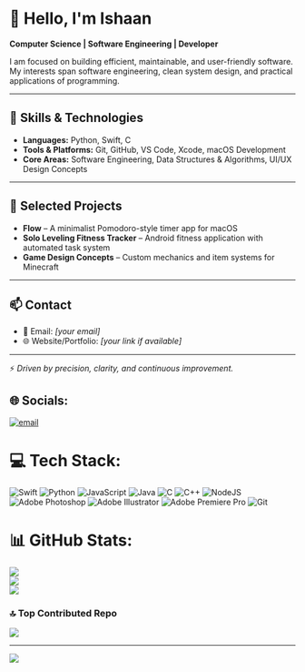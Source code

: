 # 👋 Hello, I'm Ishaan  

**Computer Science | Software Engineering | Developer**  

I am focused on building efficient, maintainable, and user-friendly software. My interests span software engineering, clean system design, and practical applications of programming.  

---

## 🔧 Skills & Technologies  
- **Languages:** Python, Swift, C  
- **Tools & Platforms:** Git, GitHub, VS Code, Xcode, macOS Development  
- **Core Areas:** Software Engineering, Data Structures & Algorithms, UI/UX Design Concepts  

---

## 📂 Selected Projects  
- **Flow** – A minimalist Pomodoro-style timer app for macOS  
- **Solo Leveling Fitness Tracker** – Android fitness application with automated task system  
- **Game Design Concepts** – Custom mechanics and item systems for Minecraft  

---

## 📫 Contact  
- 📧 Email: *[your email]*  
- 🌐 Website/Portfolio: *[your link if available]*  

---

⚡ *Driven by precision, clarity, and continuous improvement.*  


## 🌐 Socials:
[![email](https://img.shields.io/badge/Email-D14836?logo=gmail&logoColor=white)](mailto:ishn.n.npersonal@gmail.com) 

# 💻 Tech Stack:
![Swift](https://img.shields.io/badge/swift-F54A2A?style=for-the-badge&logo=swift&logoColor=white) ![Python](https://img.shields.io/badge/python-3670A0?style=for-the-badge&logo=python&logoColor=ffdd54) ![JavaScript](https://img.shields.io/badge/javascript-%23323330.svg?style=for-the-badge&logo=javascript&logoColor=%23F7DF1E) ![Java](https://img.shields.io/badge/java-%23ED8B00.svg?style=for-the-badge&logo=openjdk&logoColor=white) ![C](https://img.shields.io/badge/c-%2300599C.svg?style=for-the-badge&logo=c&logoColor=white) ![C++](https://img.shields.io/badge/c++-%2300599C.svg?style=for-the-badge&logo=c%2B%2B&logoColor=white) ![NodeJS](https://img.shields.io/badge/node.js-6DA55F?style=for-the-badge&logo=node.js&logoColor=white) ![Adobe Photoshop](https://img.shields.io/badge/adobe%20photoshop-%2331A8FF.svg?style=for-the-badge&logo=adobe%20photoshop&logoColor=white) ![Adobe Illustrator](https://img.shields.io/badge/adobe%20illustrator-%23FF9A00.svg?style=for-the-badge&logo=adobe%20illustrator&logoColor=white) ![Adobe Premiere Pro](https://img.shields.io/badge/Adobe%20Premiere%20Pro-9999FF.svg?style=for-the-badge&logo=Adobe%20Premiere%20Pro&logoColor=white) ![Git](https://img.shields.io/badge/git-%23F05033.svg?style=for-the-badge&logo=git&logoColor=white)
# 📊 GitHub Stats:
![](https://github-readme-stats.vercel.app/api?username=ishn-n-personal&theme=catppuccin_mocha&hide_border=false&include_all_commits=false&count_private=false)<br/>
![](https://nirzak-streak-stats.vercel.app/?user=ishn-n-personal&theme=catppuccin_mocha&hide_border=false)<br/>
![](https://github-readme-stats.vercel.app/api/top-langs/?username=ishn-n-personal&theme=catppuccin_mocha&hide_border=false&include_all_commits=false&count_private=false&layout=compact)

### 🔝 Top Contributed Repo
![](https://github-contributor-stats.vercel.app/api?username=ishn-n-personal&limit=5&theme=catppuccin_mocha&combine_all_yearly_contributions=true)

---
[![](https://visitcount.itsvg.in/api?id=ishn-n-personal&icon=0&color=0)](https://visitcount.itsvg.in)

<!-- Proudly created with GPRM ( https://gprm.itsvg.in ) -->
